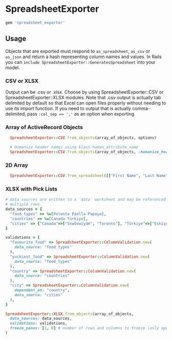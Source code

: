 # SpreadsheetExporter

```ruby
gem 'spreadsheet_exporter'
```


## Usage

Objects that are exported must respond to `as_spreadsheet`, `as_csv` or `as_json` and return a hash
representing column names and values.  In Rails you can `include SpreadsheetExporter::GeneratesSpreadsheet` into your model.


### CSV or XLSX
Output can be .csv or .xlsx. Choose by using SpreadsheetExporter::CSV or SpreadsheetExporter::XLSX modules.
Note that .csv output is actually tab delimited by default so that Excel can
open files properly without needing to use its import function. If you need to output
that is actually comma-delimited, pass ```:col_sep => ','``` as an option when exporting

### Array of ActiveRecord Objects
```ruby
  SpreadsheetExporter::CSV.from_objects(array_of_objects, options)

  # Humanize header names using klass.human_attribute_name
  SpreadsheetExporter::CSV.from_objects(array_of_objects, :humanize_headers_class => User)
```

### 2D Array
```ruby
  SpreadsheetExporter::CSV.from_spreadsheet([["First Name", "Last Name"], ["Bob", "Hoskins"], ["Roger", "Rabbit"]])
```

### XLSX with Pick Lists

```ruby
# data sources are written to a `data` worksheet and may be referenced by
# multiple rows
data_sources = {
  "food_types" => %w[Polenta Paella Papaya],
  "countries" => %w[Canada Türkiye],
  "cities" => {"Canada"=>["Sxwōxwiyám", "Toronto"], "Türkiye"=>["Eskişehir", "İzmir", "İstanbul"]}
}

validations = {
  "favourite_food" => SpreadsheetExporter::ColumnValidation.new(
    data_source: "food_types"
  ),
  "yuckiest_food" => SpreadsheetExporter::ColumnValidation.new(
    data_source: "food_types"
  ),
  "country" => SpreadsheetExporter::ColumnValidation.new(
    data_source: "countries"
  ),
  "city" => SpreadsheetExporter::ColumnValidation.new(
    dependent_on: "country",
    data_source: "cities"
  ),
}

SpreadsheetExporter::XLSX.from_objects(array_of_objects,
  data_sources: data_sources,
  validations: validations,
  freeze_panes: [1, 0] # number of rows and columns to freeze (only applies to XLSX)
)
```
